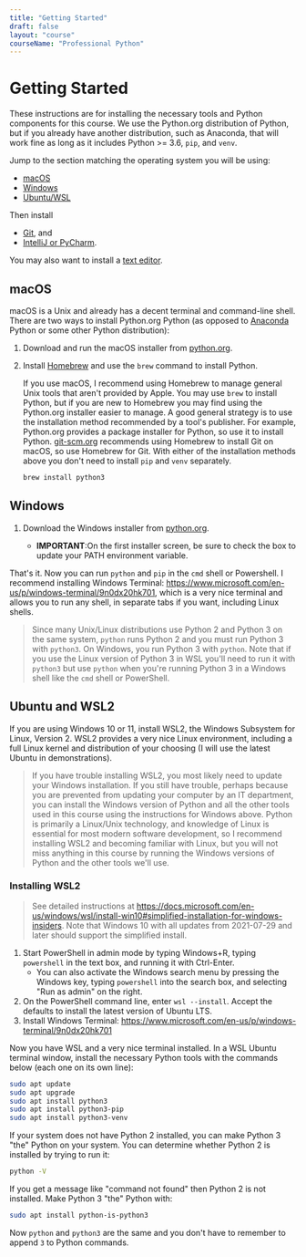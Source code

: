 ```yaml
---
title: "Getting Started"
draft: false
layout: "course"
courseName: "Professional Python"
---
```


# Getting Started

These instructions are for installing the necessary tools and Python components for this course.  We use the Python.org distribution of Python, but if you already have another distribution, such as Anaconda, that will work fine as long as it includes Python >= 3.6, `pip`, and `venv`.

Jump to the section matching the operating system you will be using:

- [macOS](#macos)
- [Windows](#windows)
- [Ubuntu/WSL](#ubuntu-and-wsl2)

Then install

- [Git](/shared/git), and
- [IntelliJ or PyCharm](/shared/intellij).

You may also want to install a [text editor](/shared/text-editors).

## macOS

macOS is a Unix and already has a decent terminal and command-line shell.  There are two ways to install Python.org Python (as opposed to [Anaconda](https://www.anaconda.com/) Python or some other Python distribution):

1. Download and run the macOS installer from [python.org](https://www.python.org/).
2. Install [Homebrew](https://brew.sh/) and use the `brew` command to install Python.

   If you use macOS, I recommend using Homebrew to manage general Unix tools that aren't provided by Apple.  You may use `brew` to install Python, but if you are new to Homebrew you may find using the Python.org installer easier to manage.  A good general strategy is to use the installation method recommended by a tool's publisher.  For example, Python.org provides a package installer for Python, so use it to install Python.  [git-scm.org](https://git-scm.com/) recommends using Homebrew to install Git on macOS, so use Homebrew for Git.  With either of the installation methods above you don't need to install `pip` and `venv` separately.
   
   ```sh
   brew install python3
   ```
   
## Windows

1. Download the Windows installer from [python.org](https://www.python.org/).

   - **IMPORTANT**:On the first installer screen, be sure to check the box to update your PATH environment variable.


That's it.  Now you can run `python` and `pip` in the `cmd` shell or Powershell.  I recommend installing Windows Terminal: https://www.microsoft.com/en-us/p/windows-terminal/9n0dx20hk701, which is a very nice terminal and allows you to run any shell, in separate tabs if you want, including Linux shells.

   > Since many Unix/Linux distributions use Python 2 and Python 3 on the same system, `python` runs Python 2 and you must run Python 3 with `python3`.  On Windows, you run Python 3 with `python`.  Note that if you use the Linux version of Python 3 in WSL you'll need to run it with `python3` but use `python` when you're running Python 3 in a Windows shell like the `cmd` shell or PowerShell.

## Ubuntu and WSL2

If you are using Windows 10 or 11, install WSL2, the Windows Subsystem for Linux, Version 2.  WSL2 provides a very nice Linux environment, including a full Linux kernel and distribution of your choosing (I will use the latest Ubuntu in demonstrations).

> If you have trouble installing WSL2, you most likely need to update your Windows installation.  If you still have trouble, perhaps because you are prevented from updating your computer by an IT department, you can install the Windows version of Python and all the other tools used in this course using the instructions for Windows above.  Python is primarily a Linux/Unix technology, and knowledge of Linux is essential for most modern software development, so I recommend installing WSL2 and becoming familiar with Linux, but you will not miss anything in this course by running the Windows versions of Python and the other tools we'll use.

### Installing WSL2 

> See detailed instructions at https://docs.microsoft.com/en-us/windows/wsl/install-win10#simplified-installation-for-windows-insiders.  Note that Windows 10 with all updates from 2021-07-29 and later should support the simplified install.

1. Start PowerShell in admin mode by typing Windows+R, typing `powershell` in the text box, and running it with Ctrl-Enter.
   - You can also activate the Windows search menu by pressing the Windows key, typing `powershell` into the search box, and selecting "Run as admin" on the right.
2. On the PowerShell command line, enter `wsl --install`.  Accept the defaults to install the latest version of Ubuntu LTS.
3. Install Windows Terminal: https://www.microsoft.com/en-us/p/windows-terminal/9n0dx20hk701

Now you have WSL and a very nice terminal installed.  In a WSL Ubuntu terminal window, install the necessary Python tools with the commands below (each one on its own line):

```sh
sudo apt update
sudo apt upgrade
sudo apt install python3
sudo apt install python3-pip
sudo apt install python3-venv
```

If your system does not have Python 2 installed, you can make Python 3 "the" Python on your system.  You can determine whether Python 2 is installed by trying to run it:

```sh
python -V
```

If you get a message like "command not found" then Python 2 is not installed.  Make Python 3 "the" Python with:

```sh
sudo apt install python-is-python3
```

Now `python` and `python3` are the same and you don't have to remember to append `3` to Python commands.
